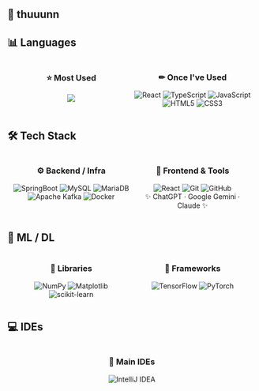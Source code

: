 <!-- README.md -->

## 🍅 thuuunn

## 📊 Languages
<div align="center">

<div style="display:inline-block; width:48%; vertical-align:top;">

### ⭐ Most Used  
<img src="https://github-readme-stats.vercel.app/api/top-langs/?username=thuuunn&layout=compact&theme=transparent&hide_border=true&langs_count=8&cache_seconds=1800"/>

</div>
<div style="display:inline-block; width:48%; vertical-align:top;">

### ✏ Once I've Used  
![React](https://img.shields.io/badge/React-61DAFB?style=flat-square&logo=react&logoColor=black)
![TypeScript](https://img.shields.io/badge/TypeScript-3178C6?style=flat-square&logo=typescript&logoColor=white)
![JavaScript](https://img.shields.io/badge/JavaScript-F7DF1E?style=flat-square&logo=javascript&logoColor=black)
![HTML5](https://img.shields.io/badge/HTML5-E34F26?style=flat-square&logo=html5&logoColor=white)
![CSS3](https://img.shields.io/badge/CSS3-1572B6?style=flat-square&logo=css3&logoColor=white)

</div>
</div>


## 🛠 Tech Stack
<div align="center">

<div style="display:inline-block; width:48%; vertical-align:top;">

### ⚙ Backend / Infra  
![SpringBoot](https://img.shields.io/badge/SpringBoot-6DB33F?style=flat-square&logo=springboot&logoColor=white)
![MySQL](https://img.shields.io/badge/MySQL-4479A1?style=flat-square&logo=mysql&logoColor=white)
![MariaDB](https://img.shields.io/badge/MariaDB-003545?style=flat-square&logo=mariadb&logoColor=white)
![Apache Kafka](https://img.shields.io/badge/Kafka-231F20?style=flat-square&logo=apachekafka&logoColor=white)
![Docker](https://img.shields.io/badge/Docker-2496ED?style=flat-square&logo=docker&logoColor=white)

</div>
<div style="display:inline-block; width:48%; vertical-align:top;">

### 🎨 Frontend & Tools  
![React](https://img.shields.io/badge/React-61DAFB?style=flat-square&logo=react&logoColor=black)
![Git](https://img.shields.io/badge/Git-F05032?style=flat-square&logo=git&logoColor=white)
![GitHub](https://img.shields.io/badge/GitHub-181717?style=flat-square&logo=github&logoColor=white)  
✨ ChatGPT · Google Gemini · Claude ✨  

</div>
</div>


## 🤖 ML / DL
<div align="center">

<div style="display:inline-block; width:48%; vertical-align:top;">

### 📐 Libraries  
![NumPy](https://img.shields.io/badge/NumPy-013243?style=flat-square&logo=numpy&logoColor=white)
![Matplotlib](https://img.shields.io/badge/Matplotlib-11557C?style=flat-square&logo=plotly&logoColor=white)
![scikit-learn](https://img.shields.io/badge/scikit--learn-F7931E?style=flat-square&logo=scikitlearn&logoColor=white)

</div>
<div style="display:inline-block; width:48%; vertical-align:top;">

### 🧠 Frameworks  
![TensorFlow](https://img.shields.io/badge/TensorFlow-FF6F00?style=flat-square&logo=tensorflow&logoColor=white)
![PyTorch](https://img.shields.io/badge/PyTorch-EE4C2C?style=flat-square&logo=pytorch&logoColor=white)

</div>
</div>


## 💻 IDEs
<div align="center">

<div style="display:inline-block; width:48%; vertical-align:top;">

### 🔧 Main IDEs  
![IntelliJ IDEA](https://img.shields.io/badge/IntelliJIDEA-000000?style=flat-square)
